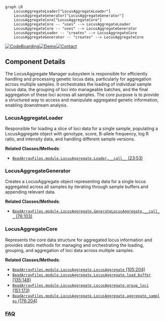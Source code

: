 ```mermaid
graph LR
    LocusAggregateLoader["LocusAggregateLoader"]
    LocusAggregateGenerator["LocusAggregateGenerator"]
    LocusAggregateCore["LocusAggregateCore"]
    LocusAggregateCore -- "uses" --> LocusAggregateLoader
    LocusAggregateCore -- "uses" --> LocusAggregateGenerator
    LocusAggregateLoader -- "creates" --> LocusAggregateCore
    LocusAggregateGenerator -- "creates" --> LocusAggregateCore
```
[![CodeBoarding](https://img.shields.io/badge/Generated%20by-CodeBoarding-9cf?style=flat-square)](https://github.com/CodeBoarding/GeneratedOnBoardings)[![Demo](https://img.shields.io/badge/Try%20our-Demo-blue?style=flat-square)](https://www.codeboarding.org/demo)[![Contact](https://img.shields.io/badge/Contact%20us%20-%20contact@codeboarding.org-lightgrey?style=flat-square)](mailto:contact@codeboarding.org)

## Component Details

The LocusAggregate Manager subsystem is responsible for efficiently handling and processing genetic locus data, particularly for aggregation across multiple samples. It orchestrates the loading of individual sample locus data, the grouping of loci into manageable batches, and the final aggregation of these loci across all samples. The core purpose is to provide a structured way to access and manipulate aggregated genetic information, enabling downstream analysis.

### LocusAggregateLoader
Responsible for loading a slice of loci data for a single sample, populating a LocusAggregate object with genotype, score, B-allele frequency, log R ratio, and intensity data, and handling different sample versions.


**Related Classes/Methods**:

- <a href="https://github.com/Illumina/BeadArrayFiles/blob/master/module/LocusAggregate.py#L23-L53" target="_blank" rel="noopener noreferrer">`BeadArrayFiles.module.LocusAggregate.Loader.__call__` (23:53)</a>


### LocusAggregateGenerator
Creates a LocusAggregate object representing data for a single locus aggregated across all samples by iterating through sample buffers and appending relevant data.


**Related Classes/Methods**:

- <a href="https://github.com/Illumina/BeadArrayFiles/blob/master/module/LocusAggregate.py#L76-L103" target="_blank" rel="noopener noreferrer">`BeadArrayFiles.module.LocusAggregate.GenerateLocusAggregate.__call__` (76:103)</a>


### LocusAggregateCore
Represents the core data structure for aggregated locus information and provides static methods for managing and orchestrating the loading, grouping, and aggregation of loci data across multiple samples.


**Related Classes/Methods**:

- <a href="https://github.com/Illumina/BeadArrayFiles/blob/master/module/LocusAggregate.py#L105-L204" target="_blank" rel="noopener noreferrer">`BeadArrayFiles.module.LocusAggregate.LocusAggregate` (105:204)</a>
- <a href="https://github.com/Illumina/BeadArrayFiles/blob/master/module/LocusAggregate.py#L135-L148" target="_blank" rel="noopener noreferrer">`BeadArrayFiles.module.LocusAggregate.LocusAggregate.load_buffer` (135:148)</a>
- <a href="https://github.com/Illumina/BeadArrayFiles/blob/master/module/LocusAggregate.py#L151-L173" target="_blank" rel="noopener noreferrer">`BeadArrayFiles.module.LocusAggregate.LocusAggregate.group_loci` (151:173)</a>
- <a href="https://github.com/Illumina/BeadArrayFiles/blob/master/module/LocusAggregate.py#L176-L204" target="_blank" rel="noopener noreferrer">`BeadArrayFiles.module.LocusAggregate.LocusAggregate.aggregate_samples` (176:204)</a>




### [FAQ](https://github.com/CodeBoarding/GeneratedOnBoardings/tree/main?tab=readme-ov-file#faq)